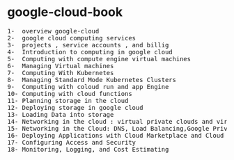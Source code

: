 # google-cloud-book


<pre>
1-  overview google-cloud
2-  google cloud computing services
3-  projects , service accounts , and billig
4-  Introduction to computing in google cloud
5-  Computing with compute engine virtual machines
6-  Managing Virtual machines
7-  Computing With Kubernetes
8-  Managing Standard Mode Kubernetes Clusters
9-  Computing with coloud run and app Engine
10- Computing with cloud functions
11- Planning storage in the cloud
12- Deploying storage in google cloud
13- Loading Data into storage 
14- Networking in the cloud : virtual private clouds and virtual private networks
15- Networking in the Cloud: DNS, Load Balancing,Google Private Access, and IP Addressing
16- Deploying Applications with Cloud Marketplace and Cloud Foundation Toolkit
17- Configuring Access and Security
18- Monitoring, Logging, and Cost Estimating
</pre>
